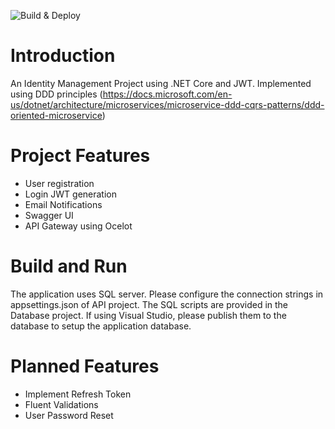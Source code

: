 ![Build & Deploy](https://github.com/abhiroop43/fleetmgmt-identity/workflows/Build%20&%20Deploy/badge.svg)

# Introduction 
An Identity Management Project using .NET Core and JWT. Implemented using DDD principles (https://docs.microsoft.com/en-us/dotnet/architecture/microservices/microservice-ddd-cqrs-patterns/ddd-oriented-microservice)


# Project Features

 - User registration
 - Login JWT generation
 - Email Notifications
 - Swagger UI
 - API Gateway using Ocelot
 
# Build and Run

The application uses SQL server. Please configure the connection strings in appsettings.json of API project. The SQL scripts are provided in the Database project. If using Visual Studio, please publish them to the database to setup the application database.

# Planned Features
 - Implement Refresh Token
 - Fluent Validations
 - User Password Reset
